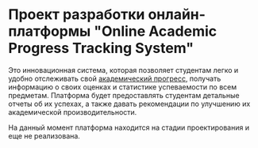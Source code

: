 <h1>Проект разработки онлайн-платформы "Online Academic Progress Tracking System"</h1>
<p>Это инновационная система, которая позволяет студентам легко
и удобно отслеживать свой <u>академический прогресс</u>, получать информацию о
своих оценках и статистике успеваемости по всем предметам. Платформа будет
предоставлять студентам детальные отчеты об их успехах, а также давать
рекомендации по улучшению их академической производительности.</p>
<p>На данный момент платформа находится на стадии проектирования и еще не реализована.</p>
